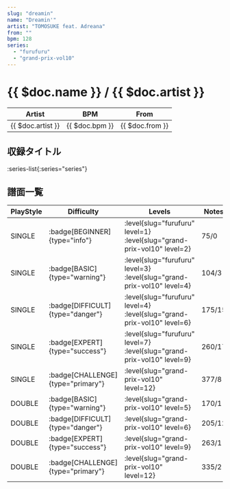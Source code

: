 ```yaml
---
slug: "dreamin"
name: "Dreamin'"
artist: "TOMOSUKE feat. Adreana"
from: ""
bpm: 128
series:
  - "furufuru"
  - "grand-prix-vol10"
---
```


# {{ $doc.name }} / {{ $doc.artist }}

|Artist|BPM|From|
|------|---|----|
|{{ $doc.artist }}|{{ $doc.bpm }}|{{ $doc.from }}|

## 収録タイトル

:series-list{:series="series"}

## 譜面一覧

|PlayStyle|Difficulty|Levels|Notes|Movie|
|---------|----------|------|-----|-----|
|SINGLE| :badge[BEGINNER]{type="info"}|<div class="field is-grouped is-grouped-multiline"> :level{slug="furufuru" level=1} :level{slug="grand-prix-vol10" level=2}</div>|75/0||
|SINGLE| :badge[BASIC]{type="warning"}|<div class="field is-grouped is-grouped-multiline"> :level{slug="furufuru" level=3} :level{slug="grand-prix-vol10" level=4}</div>|104/3||
|SINGLE| :badge[DIFFICULT]{type="danger"}|<div class="field is-grouped is-grouped-multiline"> :level{slug="furufuru" level=4} :level{slug="grand-prix-vol10" level=6}</div>|175/15||
|SINGLE| :badge[EXPERT]{type="success"}|<div class="field is-grouped is-grouped-multiline"> :level{slug="furufuru" level=7} :level{slug="grand-prix-vol10" level=9}</div>|260/17||
|SINGLE| :badge[CHALLENGE]{type="primary"}|<div class="field is-grouped is-grouped-multiline"> :level{slug="grand-prix-vol10" level=12}</div>|377/8||
|DOUBLE| :badge[BASIC]{type="warning"}|<div class="field is-grouped is-grouped-multiline"> :level{slug="grand-prix-vol10" level=5}</div>|170/1||
|DOUBLE| :badge[DIFFICULT]{type="danger"}|<div class="field is-grouped is-grouped-multiline"> :level{slug="grand-prix-vol10" level=6}</div>|205/12||
|DOUBLE| :badge[EXPERT]{type="success"}|<div class="field is-grouped is-grouped-multiline"> :level{slug="grand-prix-vol10" level=9}</div>|263/1||
|DOUBLE| :badge[CHALLENGE]{type="primary"}|<div class="field is-grouped is-grouped-multiline"> :level{slug="grand-prix-vol10" level=12}</div>|335/2||
